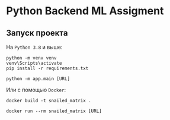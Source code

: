 # Python Backend ML Assigment

## Запуск проекта

На `Python 3.8` и выше:
```
python -m venv venv
venv\Scripts\activate
pip install -r requirements.txt

python -m app.main [URL]
```

Или с помощью `Docker`:

```
docker build -t snailed_matrix .

docker run --rm snailed_matrix [URL]
```